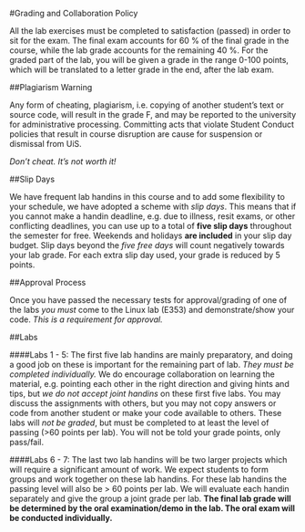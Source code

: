 #Grading and Collaboration Policy

All the lab exercises must be completed to satisfaction (passed)
in order to sit for the exam. The final exam accounts for 60 % of
the final grade in the course, while the lab grade accounts for
the remaining 40 %. For the graded part of the lab, you will be
given a grade in the range 0-100 points, which will be translated
to a letter grade in the end, after the lab exam.

##Plagiarism Warning

Any form of cheating, plagiarism, i.e. copying of another student’s
text or source code, will result in the grade F, and may be reported
to the university for administrative processing. Committing acts that
violate Student Conduct policies that result in course disruption are
cause for suspension or dismissal from UiS.

*Don’t cheat. It’s not worth it!*

##Slip Days

We have frequent lab handins in this course and to add some flexibility
to your schedule, we have adopted a scheme with *slip days*. This means
that if you cannot make a handin deadline, e.g. due to illness, resit
exams, or other conflicting deadlines, you can use up to a total of 
**five slip days** throughout the semester for free. Weekends and holidays
**are included** in your slip day budget. Slip days beyond the *five free days*
will count negatively towards your lab grade. For each extra slip day used,
your grade is reduced by 5 points.

##Approval Process

Once you have passed the necessary tests for approval/grading of one of
the labs *you must* come to the Linux lab (E353) and demonstrate/show your
code. *This is a requirement for approval.*

##Labs

####Labs 1 - 5:
The first five lab handins are mainly preparatory, and doing a good job on
these is important for the remaining part of lab. *They must be completed
individually.* We do encourage collaboration on learning the material, e.g.
pointing each other in the right direction and giving hints and tips, but *we
do not accept joint handins* on these first five labs. You may discuss the
assignments with others, but you may not copy answers or code from another
student or make your code available to others. These labs will *not be graded*,
but must be completed to at least the level of passing (>60 points per lab).
You will not be told your grade points, only pass/fail.

####Labs 6 - 7:
The last two lab handins will be two larger projects which will require a
significant amount of work. We expect students to form groups and work together
on these lab handins. For these lab handins the passing level will also be > 60
points per lab. We will evaluate each handin separately and give the group a
joint grade per lab. **The final lab grade will be determined by the oral
examination/demo in the lab. The oral exam will be conducted individually.**
